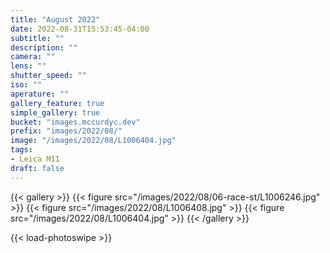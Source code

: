 ```yaml
---
title: "August 2022"
date: 2022-08-31T15:53:45-04:00
subtitle: ""
description: ""
camera: ""
lens: ""
shutter_speed: ""
iso: ""
aperature: ""
gallery_feature: true
simple_gallery: true
bucket: "images.mccurdyc.dev"
prefix: "images/2022/08/"
image: "/images/2022/08/L1006404.jpg"
tags:
- Leica M11
draft: false
---
```


{{< gallery >}}
  {{< figure src="/images/2022/08/06-race-st/L1006246.jpg" >}}
  {{< figure src="/images/2022/08/L1006408.jpg" >}}
  {{< figure src="/images/2022/08/L1006404.jpg" >}}
{{< /gallery >}}

{{< load-photoswipe >}}
